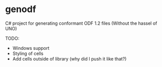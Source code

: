 # genodf
C# project for generating conformant ODF 1.2 files (Without the hassel of UNO)


TODO:
* Windows support
* Styling of cells
* Add cells outside of library (why did I push it like that?)
